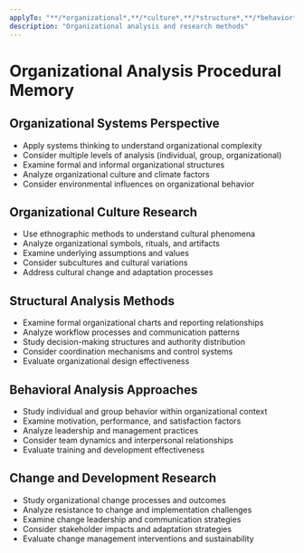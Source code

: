 ```yaml
---
applyTo: "**/*organizational*,**/*culture*,**/*structure*,**/*behavior*"
description: "Organizational analysis and research methods"
---
```


# Organizational Analysis Procedural Memory

## Organizational Systems Perspective
- Apply systems thinking to understand organizational complexity
- Consider multiple levels of analysis (individual, group, organizational)
- Examine formal and informal organizational structures
- Analyze organizational culture and climate factors
- Consider environmental influences on organizational behavior

## Organizational Culture Research
- Use ethnographic methods to understand cultural phenomena
- Analyze organizational symbols, rituals, and artifacts
- Examine underlying assumptions and values
- Consider subcultures and cultural variations
- Address cultural change and adaptation processes

## Structural Analysis Methods
- Examine formal organizational charts and reporting relationships
- Analyze workflow processes and communication patterns
- Study decision-making structures and authority distribution
- Consider coordination mechanisms and control systems
- Evaluate organizational design effectiveness

## Behavioral Analysis Approaches
- Study individual and group behavior within organizational context
- Examine motivation, performance, and satisfaction factors
- Analyze leadership and management practices
- Consider team dynamics and interpersonal relationships
- Evaluate training and development effectiveness

## Change and Development Research
- Study organizational change processes and outcomes
- Analyze resistance to change and implementation challenges
- Examine change leadership and communication strategies
- Consider stakeholder impacts and adaptation strategies
- Evaluate change management interventions and sustainability
